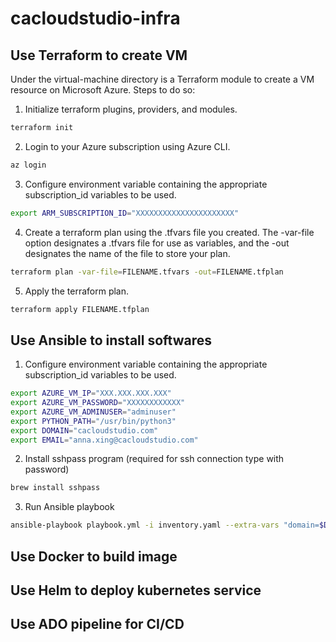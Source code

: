 # cacloudstudio-infra

## Use Terraform to create VM
Under the virtual-machine directory is a Terraform module to create a VM resource on Microsoft Azure. Steps to do so:

1. Initialize terraform plugins, providers, and modules.
```bash
terraform init
```
2. Login to your Azure subscription using Azure CLI.
```bash
az login
```
3. Configure environment variable containing the appropriate subscription_id variables to be used.
```bash
export ARM_SUBSCRIPTION_ID="XXXXXXXXXXXXXXXXXXXXXX"
```
4. Create a terraform plan using the .tfvars file you created. The -var-file option designates a .tfvars file for use as variables, and the -out designates the name of the file to store your plan.
```bash
terraform plan -var-file=FILENAME.tfvars -out=FILENAME.tfplan
```
5. Apply the terraform plan.
```bash
terraform apply FILENAME.tfplan
```

## Use Ansible to install softwares

1. Configure environment variable containing the appropriate subscription_id variables to be used.
```bash
export AZURE_VM_IP="XXX.XXX.XXX.XXX"
export AZURE_VM_PASSWORD="XXXXXXXXXXXX"
export AZURE_VM_ADMINUSER="adminuser"
export PYTHON_PATH="/usr/bin/python3"
export DOMAIN="cacloudstudio.com"
export EMAIL="anna.xing@cacloudstudio.com"
```

2. Install sshpass program (required for ssh connection type with password)
```bash
brew install sshpass
```

3. Run Ansible playbook
```bash
ansible-playbook playbook.yml -i inventory.yaml --extra-vars "domain=$DOMAIN email=$EMAIL"
```

## Use Docker to build image

## Use Helm to deploy kubernetes service

## Use ADO pipeline for CI/CD
